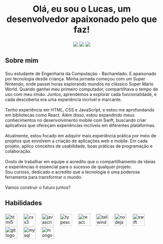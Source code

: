 <h1 align="center">Olá, eu sou o Lucas, um desenvolvedor apaixonado pelo que faz!</h1>

###
<p align="center">
<a href="https://lucasvilela.vercel.app"><img src="https://img.shields.io/badge/-Site-3423A6?style=flat-square&logo=Google-Chrome&logoColor=white"/></a>
<a href="mailto:lucasvilelapersonal@gmail.com"><img src="https://img.shields.io/badge/-Email-D62422?style=flat-square&labelColor=D62422&logo=gmail&logoColor=white"/></a>
<a href="https://www.linkedin.com/in/lucasfreitasvilela"><img src="https://img.shields.io/badge/-Linkedin-0077B5?style=flat-square&logo=linkedin&logoColor=white"/></a>


###

<h2 align="left">Sobre mim</h2>

###

<p align="left">Sou estudante de Engenharia da Computação - Bacharelado. E apaixonado por tecnologia desde criança. Minha jornada começou com um Super Nintendo, onde passei horas explorando mundos no clássico Super Mario World. Quando ganhei meu primeiro computador, compartilhava o tempo de uso com meu irmão. Juntos, aprendemos a explorar cada funcionalidade, e cada descoberta era uma experiência incrível e marcante.<br><br>Tenho experiência em HTML, CSS e JavaScript, e estou me aprofundando em bibliotecas como React. Além disso, estou expandindo meus conhecimentos no desenvolvimento mobile com Swift, buscando criar aplicativos que ofereçam experiências incríveis em diferentes plataformas.<br><br>Atualmente, estou focado em adquirir mais experiência prática por meio de projetos que envolvem a criação de aplicações web e mobile. Em cada projeto, aplico conceitos de usabilidade, boas práticas de programação e colaboração.<br><br>Gosto de trabalhar em equipe e acredito que o compartilhamento de ideias e experiências é essencial para o sucesso de qualquer projeto.<br>Sou curioso, dedicado e acredito que a tecnologia é uma poderosa ferramenta para transformar o mundo.<br><br>Vamos construir o futuro juntos?</p>

###

<h2 align="left">Habilidades</h2>

###

<div align="left">
  <img src="https://cdn.jsdelivr.net/gh/devicons/devicon/icons/html5/html5-original.svg" height="40" alt="html5 logo"  />
  <img width="12" />
  <img src="https://cdn.jsdelivr.net/gh/devicons/devicon/icons/css3/css3-original.svg" height="40" alt="css3 logo"  />
  <img width="12" />
  <img src="https://cdn.jsdelivr.net/gh/devicons/devicon/icons/javascript/javascript-original.svg" height="40" alt="javascript logo"  />
  <img width="12" />
  <img src="https://cdn.jsdelivr.net/gh/devicons/devicon/icons/typescript/typescript-original.svg" height="40" alt="typescript logo"  />
  <img width="12" />
  <img src="https://cdn.jsdelivr.net/gh/devicons/devicon/icons/react/react-original.svg" height="40" alt="react logo"  />
  <img width="12" />
  <img src="https://cdn.simpleicons.org/tailwindcss/06B6D4" height="40" alt="tailwindcss logo"  />
  <img width="12" />
  <img src="https://skillicons.dev/icons?i=nodejs" height="40" alt="nodejs logo"  />
  <img width="12" />
  <img src="https://cdn.jsdelivr.net/gh/devicons/devicon/icons/swift/swift-original.svg" height="40" alt="swift logo"  />
  <img width="12" />
  <img src="https://cdn.jsdelivr.net/gh/devicons/devicon/icons/git/git-original.svg" height="40" alt="git logo"  />
  <img width="12" />
  <img src="https://cdn.simpleicons.org/mysql/4479A1" height="40" alt="mysql logo"  />
  <img width="12" />
  <img src="https://cdn.jsdelivr.net/gh/devicons/devicon/icons/mongodb/mongodb-original.svg" height="40" alt="mongodb logo"  />
</div>

###


